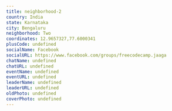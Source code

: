 ```yaml
---
title: neighborhood-2
country: India
state: Karnataka
city: Bengaluru
neighborhood: Two
coordinates: 12.9657327,77.6000341
plusCode: undefined
socialName: Facebook
socialURL: https://www.facebook.com/groups/freecodecamp.jaaga
chatName: undefined
chatURL: undefined
eventName: undefined
eventURL: undefined
leaderName: undefined
leaderURL: undefined
oldPhoto: undefined
coverPhoto: undefined
---
```

